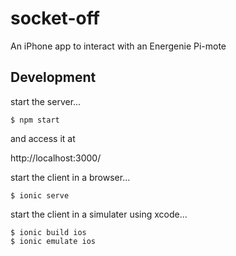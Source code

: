 # socket-off
An iPhone app to interact with an Energenie Pi-mote

## Development

start the server...

```
$ npm start
```

and access it at 

http://localhost:3000/

start the client in a browser...

```
$ ionic serve
```

start the client in a simulater using xcode...

```
$ ionic build ios
$ ionic emulate ios
```